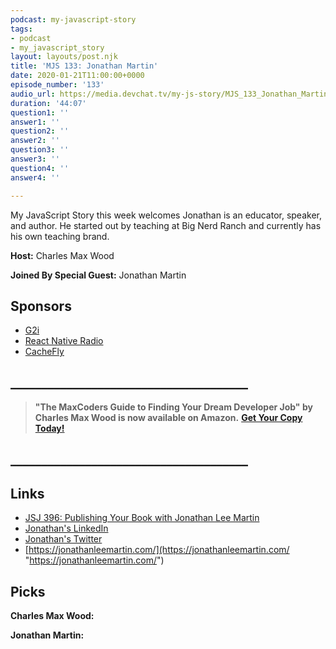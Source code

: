 ```yaml
---
podcast: my-javascript-story
tags:
- podcast
- my_javascript_story
layout: layouts/post.njk
title: 'MJS 133: Jonathan Martin'
date: 2020-01-21T11:00:00+0000
episode_number: '133'
audio_url: https://media.devchat.tv/my-js-story/MJS_133_Jonathan_Martin.mp3
duration: '44:07'
question1: ''
answer1: ''
question2: ''
answer2: ''
question3: ''
answer3: ''
question4: ''
answer4: ''

---
```

My JavaScript Story this week welcomes Jonathan is an educator, speaker, and author. He started out by teaching at Big Nerd Ranch and currently has his own teaching brand. 

**Host:** Charles Max Wood

**Joined By Special Guest:** Jonathan Martin

## Sponsors

* [G2i](https://www.g2i.co/?utm_source=React_Native_Radio&utm_medium=Podcast)
* [React Native Radio](https://devchat.tv/react-native-radio/)
* [CacheFly](https://www.cachefly.com/)

## **______________________________________**

> **"The MaxCoders Guide to Finding Your Dream Developer Job" by Charles Max Wood is now available on Amazon.** [**Get Your Copy Today!**](https://www.amazon.com/gp/product/B081MBL5C9/ref=as_li_ss_tl?ie=UTF8&linkCode=sl1&tag=devchattv-20&linkId=9d61363241636e2546ef46abba198746&language=en_US)

## **______________________________________**

> 

## Links

* [JSJ 396: Publishing Your Book with Jonathan Lee Martin](https://devchat.tv/js-jabber/jsj-396-publishing-your-book-with-jonathan-lee-martin/)
* [Jonathan's LinkedIn](https://www.linkedin.com/in/nybblr/)
* [Jonathan's Twitter](https://twitter.com/nybblr)
* [https://jonathanleemartin.com/](https://jonathanleemartin.com/ "https://jonathanleemartin.com/")

## Picks

**Charles Max Wood:**

**Jonathan Martin:**